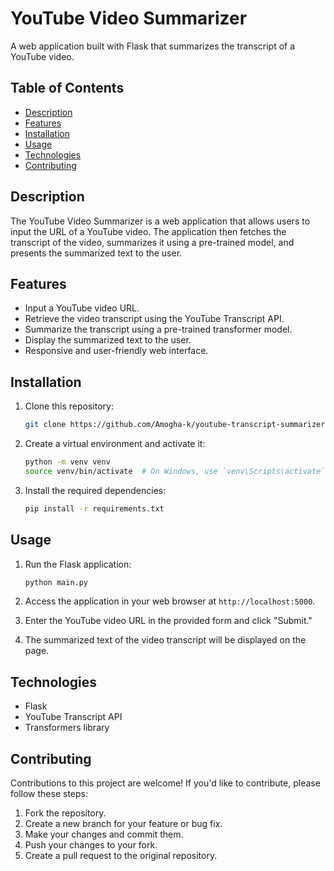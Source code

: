 
# YouTube Video Summarizer

A web application built with Flask that summarizes the transcript of a YouTube video.

## Table of Contents

- [Description](#description)
- [Features](#features)
- [Installation](#installation)
- [Usage](#usage)
- [Technologies](#technologies)
- [Contributing](#contributing)

## Description

The YouTube Video Summarizer is a web application that allows users to input the URL of a YouTube video. The application then fetches the transcript of the video, summarizes it using a pre-trained model, and presents the summarized text to the user.

## Features

- Input a YouTube video URL.
- Retrieve the video transcript using the YouTube Transcript API.
- Summarize the transcript using a pre-trained transformer model.
- Display the summarized text to the user.
- Responsive and user-friendly web interface.

## Installation

1. Clone this repository:

   ```bash
   git clone https://github.com/Amogha-k/youtube-transcript-summarizer.git
   
   ```

2. Create a virtual environment and activate it:

   ```bash
   python -m venv venv
   source venv/bin/activate  # On Windows, use `venv\Scripts\activate`
   ```

3. Install the required dependencies:

   ```bash
   pip install -r requirements.txt
   ```

## Usage

1. Run the Flask application:

   ```bash
   python main.py
   ```

2. Access the application in your web browser at `http://localhost:5000`.

3. Enter the YouTube video URL in the provided form and click "Submit."

4. The summarized text of the video transcript will be displayed on the page.

## Technologies

- Flask
- YouTube Transcript API
- Transformers library

## Contributing

Contributions to this project are welcome! If you'd like to contribute, please follow these steps:

1. Fork the repository.
2. Create a new branch for your feature or bug fix.
3. Make your changes and commit them.
4. Push your changes to your fork.
5. Create a pull request to the original repository.

